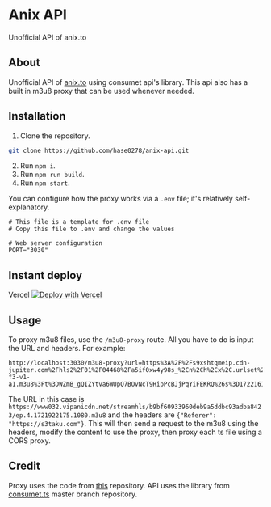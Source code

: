 # Anix API
Unofficial API of anix.to

## About
Unofficial API of [anix.to](https://anix.sh) using consumet api's library. This api also has a built in m3u8 proxy that can be used whenever needed.

## Installation
1. Clone the repository.
```bash
git clone https://github.com/hase0278/anix-api.git
```
2. Run `npm i`.
3. Run `npm run build`.
4. Run `npm start`.

You can configure how the proxy works via a `.env` file; it's relatively self-explanatory.
```
# This file is a template for .env file
# Copy this file to .env and change the values

# Web server configuration
PORT="3030"
```

## Instant deploy
Vercel
[![Deploy with Vercel](https://vercel.com/button)](https://vercel.com/new/clone?repository-url=https://github.com/hase0278/hase0278-m3u8-proxy)

## Usage
To proxy m3u8 files, use the `/m3u8-proxy` route. All you have to do is input the URL and headers. For example:
```
http://localhost:3030/m3u8-proxy?url=https%3A%2F%2Fs9xshtqmeip.cdn-jupiter.com%2Fhls2%2F01%2F04468%2Fa5if0xw4y98s_%2Cn%2Ch%2Cx%2C.urlset%2Findex-f3-v1-a1.m3u8%3Ft%3DWZmB_gQIZYtva6WUpQ7BOvNcT9HipPcBJjPqYiFEKRQ%26s%3D1722161453%26e%3D129600%26f%3D22342265%26srv%3Djs4BwLKgfmTMJmVh%26i%3D0.4%26sp%3D500%26p1%3Djs4BwLKgfmTMJmVh%26p2%3Djs4BwLKgfmTMJmVh%26asn%3D16509&headers=%7B%22referer%22%3A%22https%3A%2F%2Fawish.pro%2Fe%2Fa5if0xw4y98s%22%7D
```
The URL in this case is `https://www032.vipanicdn.net/streamhls/b9bf60933960deb9a5ddbc93adba8423/ep.4.1721922175.1080.m3u8` and the headers are `{"Referer": "https://s3taku.com"}`. This will then send a request to the m3u8 using the headers, modify the content to use the proxy, then proxy each ts file using a CORS proxy.

## Credit
Proxy uses the code from [this](https://github.com/hase0278/hase0278-m3u8-proxy) repository.
API uses the library from [consumet.ts](https://github.com/consumet/consumet.ts) master branch repository.